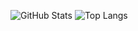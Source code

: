 ![GitHub Stats](https://github-readme-stats-n3vers4ydies-projects.vercel.app/api?username=N3VERS4YDIE&theme=radical&show_icons=true)
![Top Langs](https://github-readme-stats-n3vers4ydies-projects.vercel.app/api/top-langs/?username=N3VERS4YDIE&theme=radical)

